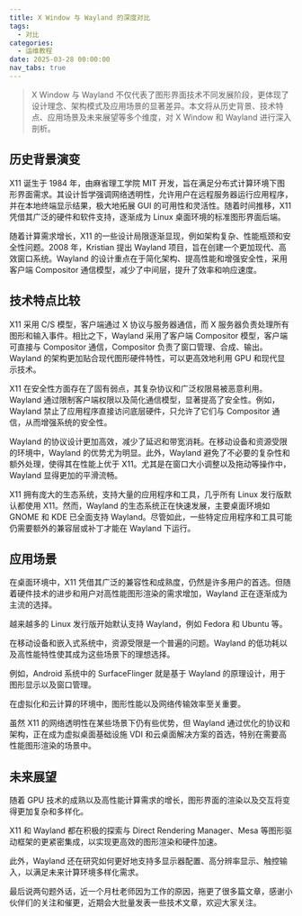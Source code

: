 ```yaml
---
title: X Window 与 Wayland 的深度对比
tags:
  - 对比
categories:
  - 运维教程
date: 2025-03-28 00:00:00
nav_tabs: true
---
```


> X Window 与 Wayland 不仅代表了图形界面技术不同发展阶段，更体现了设计理念、架构模式及应用场景的显著差异。本文将从历史背景、技术特点、应用场景及未来展望等多个维度，对 X Window 和 Wayland 进行深入剖析。

<!-- more -->

## 历史背景演变


X11 诞生于 1984 年，由麻省理工学院 MIT 开发，旨在满足分布式计算环境下图形界面需求。其设计哲学强调网络透明性，允许用户在远程服务器运行应用程序，并在本地终端显示结果，极大地拓展 GUI 的可用性和灵活性。随着时间推移，X11 凭借其广泛的硬件和软件支持，逐渐成为 Linux 桌面环境的标准图形界面后端。

随着计算需求增长，X11 的一些设计局限逐渐显现，例如架构复杂、性能瓶颈和安全性问题。2008 年，Kristian 提出 Wayland 项目，旨在创建一个更加现代、高效窗口系统。Wayland 的设计重点在于简化架构、提高性能和增强安全性，采用客户端 Compositor 通信模型，减少了中间层，提升了效率和响应速度。

## 技术特点比较

X11 采用 C/S 模型，客户端通过 X 协议与服务器通信，而 X 服务器负责处理所有图形和输入事件。相比之下，Wayland 采用了客户端 Compositor 模型，客户端可直接与 Compositor 通信，Compositor 负责了窗口管理、合成、输出。Wayland 的架构更加贴合现代图形硬件特性，可以更高效地利用 GPU 和现代显示技术。

X11 在安全性方面存在了固有弱点，其复杂协议和广泛权限易被恶意利用。Wayland 通过限制客户端权限以及简化通信模型，显著提高了安全性。例如，Wayland 禁止了应用程序直接访问底层硬件，只允许了它们与 Compositor 通信，从而增强系统的安全性。

Wayland 的协议设计更加高效，减少了延迟和带宽消耗。在移动设备和资源受限的环境中，Wayland 的优势尤为明显。此外，Wayland 避免了不必要的复杂性和额外处理，使得其在性能上优于 X11。尤其是在窗口大小调整以及拖动等操作中，Wayland 显得更加的平滑流畅。

X11 拥有庞大的生态系统，支持大量的应用程序和工具，几乎所有 Linux 发行版默认都使用 X11。然而，Wayland 的生态系统正在快速发展，主要桌面环境如 GNOME 和 KDE 已全面支持 Wayland。尽管如此，一些特定应用程序和工具可能仍需要额外的兼容层或补丁才能在 Wayland 下运行。

## 应用场景

在桌面环境中，X11 凭借其广泛的兼容性和成熟度，仍然是许多用户的首选。但随着硬件技术的进步和用户对高性能图形渲染的需求增加，Wayland 正在逐渐成为主流的选择。

越来越多的 Linux 发行版开始默认支持 Wayland，例如 Fedora 和 Ubuntu 等。

在移动设备和嵌入式系统中，资源受限是一个普遍的问题。Wayland 的低功耗以及高性能特性使其成为这些场景下的理想选择。

例如，Android 系统中的 SurfaceFlinger 就是基于 Wayland 的原理设计，用于图形显示以及窗口管理。

在虚拟化和云计算的环境中，图形性能以及网络传输效率至关重要。

虽然 X11 的网络透明性在某些场景下仍有些优势，但 Wayland 通过优化的协议和架构，正在成为虚拟桌面基础设施 VDI 和云桌面解决方案的首选，特别在需要高性能图形渲染的场景中。

## 未来展望

随着 GPU 技术的成熟以及高性能计算需求的增长，图形界面的渲染以及交互将变得更加复杂和多样化。

X11 和 Wayland 都在积极的探索与 Direct Rendering Manager、Mesa 等图形驱动框架的更紧密集成，以实现更高效的图形渲染和硬件加速。

此外，Wayland 还在研究如何更好地支持多显示器配置、高分辨率显示、触控输入，以满足未来计算环境多样化需求。

最后说两句题外话，近一个月杜老师因为工作的原因，拖更了很多篇文章，感谢小伙伴们的关注和催更，近期会大批量发表一些技术文章，欢迎大家关注。